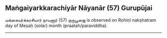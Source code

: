 ## Maṅgaiyarkkarachiyār Nāyanār (57) Gurupūjai
மங்கையர்க்கரசியார் நாயனார் (57) குருபூஜை is observed on Rohiṇī nakṣhatram day of Meṣaḥ (solar) month (praatah/paraviddha).



---
